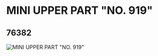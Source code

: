 # MINI UPPER PART "NO. 919"
## 76382
![MINI UPPER PART "NO. 919"](https://lc-www-live-s.legocdn.com/media/bricks/5/2/4221771.jpg)